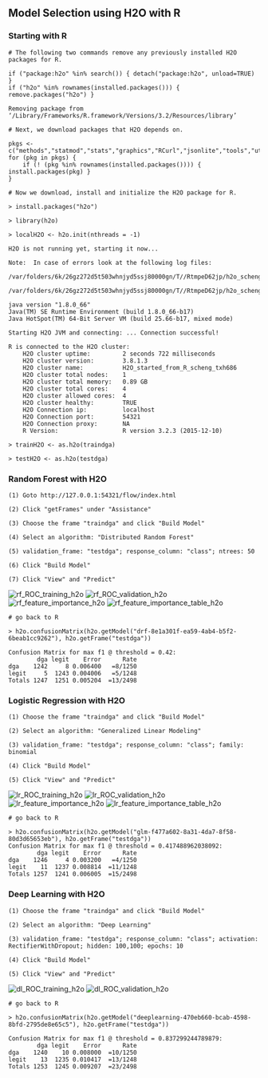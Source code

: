 ## Model Selection using H2O with R

### Starting with R
~~~
# The following two commands remove any previously installed H2O packages for R.

if ("package:h2o" %in% search()) { detach("package:h2o", unload=TRUE) }
if ("h2o" %in% rownames(installed.packages())) { remove.packages("h2o") }

Removing package from ‘/Library/Frameworks/R.framework/Versions/3.2/Resources/library’

# Next, we download packages that H2O depends on.

pkgs <- c("methods","statmod","stats","graphics","RCurl","jsonlite","tools","utils")
for (pkg in pkgs) {
    if (! (pkg %in% rownames(installed.packages()))) { install.packages(pkg) }
}

# Now we download, install and initialize the H2O package for R.

> install.packages("h2o")

> library(h2o)

> localH2O <- h2o.init(nthreads = -1)

H2O is not running yet, starting it now...

Note:  In case of errors look at the following log files:
    /var/folders/6k/26gz272d5t503whnjyd5ssj80000gn/T//RtmpeD62jp/h2o_scheng_started_from_r.out
    /var/folders/6k/26gz272d5t503whnjyd5ssj80000gn/T//RtmpeD62jp/h2o_scheng_started_from_r.err

java version "1.8.0_66"
Java(TM) SE Runtime Environment (build 1.8.0_66-b17)
Java HotSpot(TM) 64-Bit Server VM (build 25.66-b17, mixed mode)

Starting H2O JVM and connecting: ... Connection successful!

R is connected to the H2O cluster: 
    H2O cluster uptime:         2 seconds 722 milliseconds 
    H2O cluster version:        3.8.1.3 
    H2O cluster name:           H2O_started_from_R_scheng_txh686 
    H2O cluster total nodes:    1 
    H2O cluster total memory:   0.89 GB 
    H2O cluster total cores:    4 
    H2O cluster allowed cores:  4 
    H2O cluster healthy:        TRUE 
    H2O Connection ip:          localhost 
    H2O Connection port:        54321 
    H2O Connection proxy:       NA 
    R Version:                  R version 3.2.3 (2015-12-10) 

> trainH2O <- as.h2o(traindga)

> testH2O <- as.h2o(testdga)
~~~

### Random Forest with H2O
~~~
(1) Goto http://127.0.0.1:54321/flow/index.html

(2) Click "getFrames" under "Assistance"

(3) Choose the frame "traindga" and click "Build Model"

(4) Select an algorithm: "Distributed Random Forest"

(5) validation_frame: "testdga"; response_column: "class"; ntrees: 50

(6) Click "Build Model"

(7) Click "View" and "Predict"
~~~
![rf_ROC_training_h2o](images/rf_ROC_training_h2o.png)
![rf_ROC_validation_h2o](images/rf_ROC_validation_h2o.png)
![rf_feature_importance_h2o](images/rf_feature_importance_h2o.png)
![rf_feature_importance_table_h2o](images/rf_feature_importance_table_h2o.png)

~~~
# go back to R

> h2o.confusionMatrix(h2o.getModel("drf-8e1a301f-ea59-4ab4-b5f2-6beab1cc9262"), h2o.getFrame("testdga"))

Confusion Matrix for max f1 @ threshold = 0.42:
        dga legit    Error      Rate
dga    1242     8 0.006400   =8/1250
legit     5  1243 0.004006   =5/1248
Totals 1247  1251 0.005204  =13/2498
~~~


### Logistic Regression with H2O
~~~
(1) Choose the frame "traindga" and click "Build Model"

(2) Select an algorithm: "Generalized Linear Modeling"

(3) validation_frame: "testdga"; response_column: "class"; family: binomial

(4) Click "Build Model"

(5) Click "View" and "Predict"
~~~
![lr_ROC_training_h2o](images/lr_ROC_training_h2o.png)
![lr_ROC_validation_h2o](images/lr_ROC_validation_h2o.png)
![lr_feature_importance_h2o](images/lr_feature_importance_h2o.png)
![lr_feature_importance_table_h2o](images/lr_feature_importance_table_h2o.png)

~~~
# go back to R

> h2o.confusionMatrix(h2o.getModel("glm-f477a602-8a31-4da7-8f58-80d3d65653eb"), h2o.getFrame("testdga"))
Confusion Matrix for max f1 @ threshold = 0.417488962038092:
        dga legit    Error      Rate
dga    1246     4 0.003200   =4/1250
legit    11  1237 0.008814  =11/1248
Totals 1257  1241 0.006005  =15/2498
~~~


### Deep Learning with H2O
~~~
(1) Choose the frame "traindga" and click "Build Model"

(2) Select an algorithm: "Deep Learning"

(3) validation_frame: "testdga"; response_column: "class"; activation: RectifierWithDropout; hidden: 100,100; epochs: 10

(4) Click "Build Model"

(5) Click "View" and "Predict"
~~~
![dl_ROC_training_h2o](images/dl_ROC_training_h2o.png)
![dl_ROC_validation_h2o](images/dl_ROC_validation_h2o.png)

~~~
# go back to R

> h2o.confusionMatrix(h2o.getModel("deeplearning-470eb660-bcab-4598-8bfd-2795de8e65c5"), h2o.getFrame("testdga"))

Confusion Matrix for max f1 @ threshold = 0.837299244789879:
        dga legit    Error      Rate
dga    1240    10 0.008000  =10/1250
legit    13  1235 0.010417  =13/1248
Totals 1253  1245 0.009207  =23/2498
~~~
